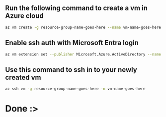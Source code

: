 
## Run the following command to create a vm in Azure cloud
```bash
az vm create -g resource-group-name-goes-here --name vm-name-goes-here --image Ubuntu2204 --assign-identity --admin-username example --generate-ssh-keys
```

## Enable ssh auth with Microsoft Entra login
```bash
az vm extension set --publisher Microsoft.Azure.ActiveDirectory --name AADSSHLoginForLinux --resource-group resource-group-name-goes-here --vm-name vm-name-goes-here
```

## Use this command to ssh in to your newly created vm
```bash
az ssh vm -g resource-group-name-goes-here -n vm-name-goes-here
```

# Done :>